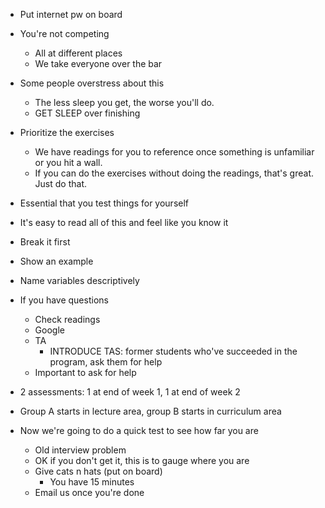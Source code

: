 - Put internet pw on board

- You're not competing
    - All at different places
    - We take everyone over the bar
- Some people overstress about this
    - The less sleep you get, the worse you'll do.
    - GET SLEEP over finishing
- Prioritize the exercises
  - We have readings for you to reference once something is unfamiliar or you hit a wall.
  - If you can do the exercises without doing the readings, that's great.  Just do that.
- Essential that you test things for yourself
- It's easy to read all of this and feel like you know it
- Break it first
- Show an example
- Name variables descriptively
- If you have questions
  - Check readings
  - Google
  - TA
    - INTRODUCE TAS: former students who've succeeded in the program, ask them for help
  - Important to ask for help

- 2 assessments: 1 at end of week 1, 1 at end of week 2

- Group A starts in lecture area, group B starts in curriculum area

- Now we're going to do a quick test to see how far you are
    - Old interview problem
    - OK if you don't get it, this is to gauge where you are
    - Give cats n hats (put on board)
        - You have 15 minutes
    - Email us once you're done
